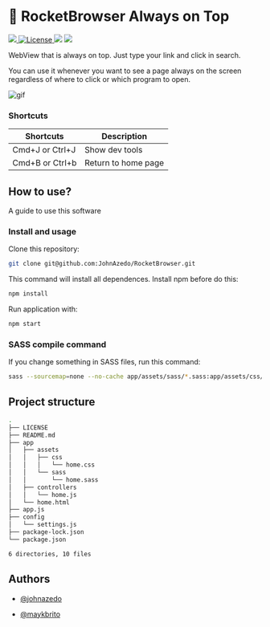 # :rocket: RocketBrowser Always on Top


<a href="#"><img src="https://img.shields.io/github/last-commit/JohnAzedo/RocketBrowser"></img></a><a href="https://github.com/JohnAzedo/RocketBrowser/blob/master/LICENSE">
  <img alt="License" src="https://img.shields.io/badge/license-MIT-brightgreen.svg">
</a><a href="https://www.linkedin.com/in/jo%C3%A3o-pedro-lim%C3%A3o-960495111/"><img src="https://img.shields.io/badge/Author-JohnAzedo-brightgreen"></img></a>
<a><img src="https://img.shields.io/npm/v/npm"></img></a>

WebView that is always on top. Just type your link and click in search.

You can use it whenever you want to see a page always on the screen regardless of where to click or which program to open.

![gif](https://user-images.githubusercontent.com/19677206/83300760-fa20a600-a1ce-11ea-9100-035f1ab3f9e2.gif)

### Shortcuts

Shortcuts | Description
---------|---------
Cmd+J or Ctrl+J | Show dev tools
Cmd+B or Ctrl+b | Return to home page 

## How to use?
A guide to use this software

### Install and usage

Clone this repository:

````sh
git clone git@github.com:JohnAzedo/RocketBrowser.git
````
This command will install all dependences.
Install npm before do this: 
````sh
npm install
````

Run application with:
````sh
npm start
````

### SASS compile command

If you change something in SASS files, run this command: 
```sh
sass --sourcemap=none --no-cache app/assets/sass/*.sass:app/assets/css/*.css
```
## Project structure
````sh
.
├── LICENSE
├── README.md
├── app
│   ├── assets
│   │   ├── css
│   │   │   └── home.css
│   │   └── sass
│   │       └── home.sass
│   ├── controllers
│   │   └── home.js
│   └── home.html
├── app.js
├── config
│   └── settings.js
├── package-lock.json
└── package.json

6 directories, 10 files
````

## Authors
- [@johnazedo](https://github.com/JohnAzedo)

- [@maykbrito](https://github.com/maykbrito)